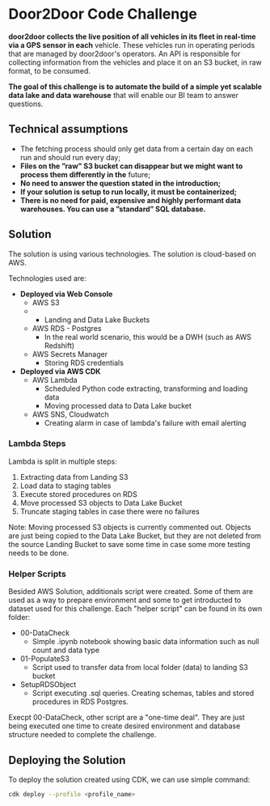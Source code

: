# Door2Door Code Challenge

**door2door collects the live position of all vehicles in its fleet in real-time via a GPS sensor in each**
vehicle. These vehicles run in operating periods that are managed by door2door's operators. An API is
responsible for collecting information from the vehicles and place it on an S3 bucket, in raw format, to
be consumed.

**The goal of this challenge is to automate the build of a simple yet scalable data lake and data warehouse**
that will enable our BI team to answer questions.

## **Technical assumptions**

* The fetching process should only get data from a certain day on each run and should run every day;
* **Files on the ”raw” S3 bucket can disappear but we might want to process them differently in the**
  future;
* **No need to answer the question stated in the introduction;**
* **If your solution is setup to run locally, it must be containerized;**
* **There is no need for paid, expensive and highly performant data warehouses. You can use a ”standard” SQL database.**

## Solution

The solution is using various technologies. The solution is cloud-based on AWS.

Technologies used are:

* **Deployed via Web Console**
  * AWS S3
  * * Landing and Data Lake Buckets
  * AWS RDS - Postgres
    * In the real world scenario, this would be a DWH (such as AWS Redshift)
  * AWS Secrets Manager
    * Storing RDS credentials
* **Deployed via AWS CDK**
  * AWS Lambda
    * Scheduled Python code extracting, transforming and loading data
    * Moving processed data to Data Lake bucket
  * AWS SNS, Cloudwatch
    * Creating alarm in case of lambda's failure with email alerting

### Lambda Steps

Lambda is split in multiple steps:

1. Extracting data from Landing S3
2. Load data to staging tables
3. Execute stored procedures on RDS
4. Move processed S3 objects to Data Lake Bucket
5. Truncate staging tables in case there were no failures

Note: Moving processed S3 objects is currently commented out. Objects are just being copied to the Data Lake Bucket, but they are not deleted from the source Landing Bucket to save some time in case some more testing needs to be done.

### Helper Scripts

Besided AWS Solution, additionals script were created. Some of them are used as a way to prepare environment and some to get introducted to dataset used for this challenge. Each "helper script" can be found in its own folder:

* 00-DataCheck
  * Simple .ipynb notebook showing basic data information such as null count and data type
* 01-PopulateS3
  * Script used to transfer data from local folder (data) to landing S3 bucket
* SetupRDSObject
  * Script executing .sql queries. Creating schemas, tables and stored procedures in RDS Postgres.

Execpt 00-DataCheck, other script are a "one-time deal". They are just being executed one time to create desired environment and database structure needed to complete the challenge.

## Deploying the Solution

To deploy the solution created using CDK, we can use simple command:

```bash
cdk deploy --profile <profile_name>
```
